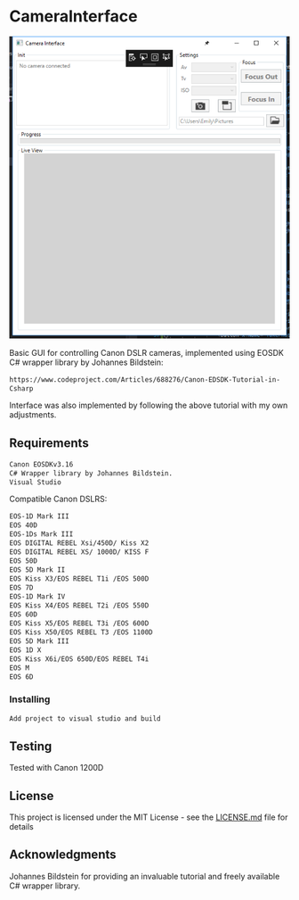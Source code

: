 # CameraInterface

![alt text](https://raw.githubusercontent.com/EMAckland/CameraInterface/master/GUISample.png)

Basic GUI for controlling Canon DSLR cameras, implemented using EOSDK C# wrapper library by Johannes Bildstein: 

```
https://www.codeproject.com/Articles/688276/Canon-EDSDK-Tutorial-in-Csharp
```

Interface was also implemented by following the above tutorial with my own adjustments.

## Requirements
```
Canon EOSDKv3.16
C# Wrapper library by Johannes Bildstein.
Visual Studio
```
Compatible Canon DSLRS:
```
EOS-1D Mark III
EOS 40D
EOS-1Ds Mark III
EOS DIGITAL REBEL Xsi/450D/ Kiss X2
EOS DIGITAL REBEL XS/ 1000D/ KISS F
EOS 50D
EOS 5D Mark II
EOS Kiss X3/EOS REBEL T1i /EOS 500D
EOS 7D
EOS-1D Mark IV
EOS Kiss X4/EOS REBEL T2i /EOS 550D
EOS 60D
EOS Kiss X5/EOS REBEL T3i /EOS 600D
EOS Kiss X50/EOS REBEL T3 /EOS 1100D
EOS 5D Mark III
EOS 1D X
EOS Kiss X6i/EOS 650D/EOS REBEL T4i
EOS M
EOS 6D
```
### Installing
```
Add project to visual studio and build
```
## Testing

Tested with Canon 1200D

## License

This project is licensed under the MIT License - see the [LICENSE.md](LICENSE.md) file for details

## Acknowledgments
Johannes Bildstein for providing an invaluable tutorial and freely available C# wrapper library.
